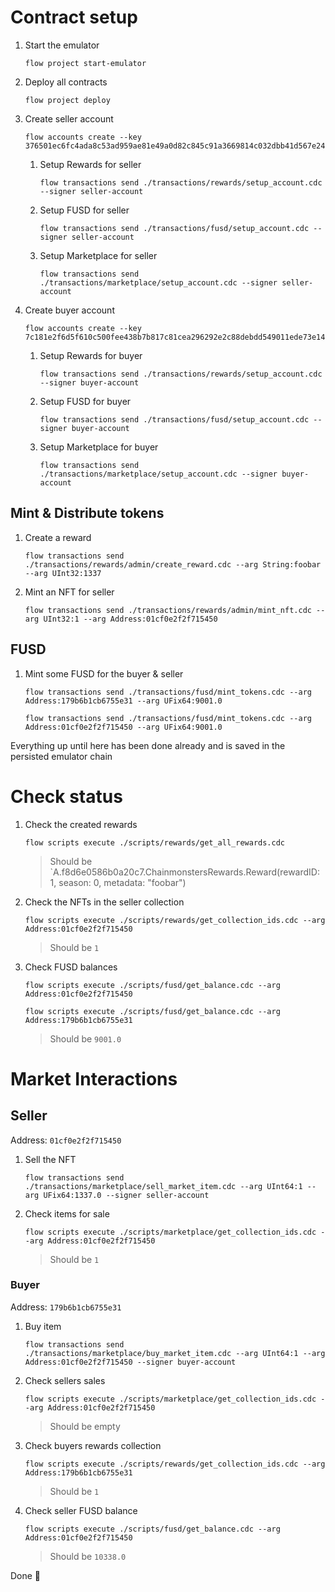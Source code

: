 # Contract setup

1. Start the emulator
   ```
   flow project start-emulator
   ```
1. Deploy all contracts
   ```
   flow project deploy
   ```
1. Create seller account
   ```
   flow accounts create --key 376501ec6fc4ada8c53ad959ae81e49a0d82c845c91a3669814c032dbb41d567e24317355557668208e75109fd9b027b41137bff90856516fda3efe40e798fed
   ```
   1. Setup Rewards for seller
      ```
      flow transactions send ./transactions/rewards/setup_account.cdc --signer seller-account
      ```
   1. Setup FUSD for seller
      ```
      flow transactions send ./transactions/fusd/setup_account.cdc --signer seller-account
      ```
   1. Setup Marketplace for seller
      ```
      flow transactions send ./transactions/marketplace/setup_account.cdc --signer seller-account
      ```
1. Create buyer account

   ```
   flow accounts create --key 7c181e2f6d5f610c500fee438b7b817c81cea296292e2c88debdd549011ede73e1478c87dd9bfcfbb60d2699d7df6a6d75120b7b4ca09343e6c279f2ce8ee9d5
   ```

   1. Setup Rewards for buyer
      ```
      flow transactions send ./transactions/rewards/setup_account.cdc --signer buyer-account
      ```
   1. Setup FUSD for buyer
      ```
      flow transactions send ./transactions/fusd/setup_account.cdc --signer buyer-account
      ```
   1. Setup Marketplace for buyer

      ```
      flow transactions send ./transactions/marketplace/setup_account.cdc --signer buyer-account
      ```

## Mint & Distribute tokens

1. Create a reward

   ```
   flow transactions send ./transactions/rewards/admin/create_reward.cdc --arg String:foobar --arg UInt32:1337
   ```

1. Mint an NFT for seller

   ```
   flow transactions send ./transactions/rewards/admin/mint_nft.cdc --arg UInt32:1 --arg Address:01cf0e2f2f715450
   ```

## FUSD

1. Mint some FUSD for the buyer & seller

   ```
   flow transactions send ./transactions/fusd/mint_tokens.cdc --arg Address:179b6b1cb6755e31 --arg UFix64:9001.0

   flow transactions send ./transactions/fusd/mint_tokens.cdc --arg Address:01cf0e2f2f715450 --arg UFix64:9001.0
   ```

Everything up until here has been done already and is saved in the persisted emulator chain

# Check status

1. Check the created rewards

   ```
   flow scripts execute ./scripts/rewards/get_all_rewards.cdc
   ```

   > Should be `A.f8d6e0586b0a20c7.ChainmonstersRewards.Reward(rewardID: 1, season: 0, metadata: "foobar")

1. Check the NFTs in the seller collection

   ```
   flow scripts execute ./scripts/rewards/get_collection_ids.cdc --arg Address:01cf0e2f2f715450
   ```

   > Should be `1`

1. Check FUSD balances

   ```
   flow scripts execute ./scripts/fusd/get_balance.cdc --arg Address:01cf0e2f2f715450

   flow scripts execute ./scripts/fusd/get_balance.cdc --arg Address:179b6b1cb6755e31
   ```

   > Should be `9001.0`

# Market Interactions

## Seller

Address: `01cf0e2f2f715450`

1. Sell the NFT

   ```
   flow transactions send ./transactions/marketplace/sell_market_item.cdc --arg UInt64:1 --arg UFix64:1337.0 --signer seller-account
   ```

1. Check items for sale

   ```
   flow scripts execute ./scripts/marketplace/get_collection_ids.cdc --arg Address:01cf0e2f2f715450
   ```

   > Should be `1`

### Buyer

Address: `179b6b1cb6755e31`

1. Buy item
   ```
   flow transactions send ./transactions/marketplace/buy_market_item.cdc --arg UInt64:1 --arg Address:01cf0e2f2f715450 --signer buyer-account
   ```
1. Check sellers sales
   ```
   flow scripts execute ./scripts/marketplace/get_collection_ids.cdc --arg Address:01cf0e2f2f715450
   ```
   > Should be empty
1. Check buyers rewards collection
   ```
   flow scripts execute ./scripts/rewards/get_collection_ids.cdc --arg Address:179b6b1cb6755e31
   ```
   > Should be `1`
1. Check seller FUSD balance
   ```
   flow scripts execute ./scripts/fusd/get_balance.cdc --arg Address:01cf0e2f2f715450
   ```
   > Should be `10338.0`

Done 🎉
